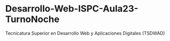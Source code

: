 # Desarrollo-Web-ISPC-Aula23-TurnoNoche
Tecnicatura Superior en Desarrollo Web y Aplicaciones Digitales (TSDWAD)
